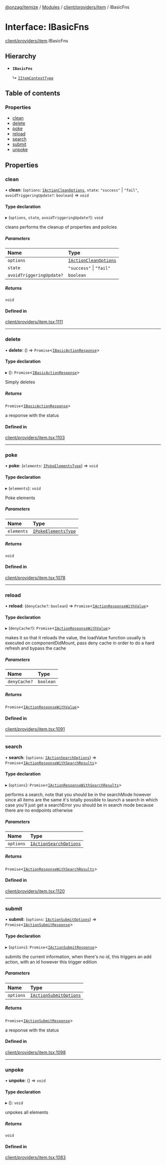 [@onzag/itemize](../README.md) / [Modules](../modules.md) / [client/providers/item](../modules/client_providers_item.md) / IBasicFns

# Interface: IBasicFns

[client/providers/item](../modules/client_providers_item.md).IBasicFns

## Hierarchy

- **`IBasicFns`**

  ↳ [`IItemContextType`](client_providers_item.IItemContextType.md)

## Table of contents

### Properties

- [clean](client_providers_item.IBasicFns.md#clean)
- [delete](client_providers_item.IBasicFns.md#delete)
- [poke](client_providers_item.IBasicFns.md#poke)
- [reload](client_providers_item.IBasicFns.md#reload)
- [search](client_providers_item.IBasicFns.md#search)
- [submit](client_providers_item.IBasicFns.md#submit)
- [unpoke](client_providers_item.IBasicFns.md#unpoke)

## Properties

### clean

• **clean**: (`options`: [`IActionCleanOptions`](client_providers_item.IActionCleanOptions.md), `state`: ``"success"`` \| ``"fail"``, `avoidTriggeringUpdate?`: `boolean`) => `void`

#### Type declaration

▸ (`options`, `state`, `avoidTriggeringUpdate?`): `void`

cleans performs the cleanup of properties and policies

##### Parameters

| Name | Type |
| :------ | :------ |
| `options` | [`IActionCleanOptions`](client_providers_item.IActionCleanOptions.md) |
| `state` | ``"success"`` \| ``"fail"`` |
| `avoidTriggeringUpdate?` | `boolean` |

##### Returns

`void`

#### Defined in

[client/providers/item.tsx:1111](https://github.com/onzag/itemize/blob/59702dd5/client/providers/item.tsx#L1111)

___

### delete

• **delete**: () => `Promise`\<[`IBasicActionResponse`](client_providers_item.IBasicActionResponse.md)\>

#### Type declaration

▸ (): `Promise`\<[`IBasicActionResponse`](client_providers_item.IBasicActionResponse.md)\>

Simply deletes

##### Returns

`Promise`\<[`IBasicActionResponse`](client_providers_item.IBasicActionResponse.md)\>

a response with the status

#### Defined in

[client/providers/item.tsx:1103](https://github.com/onzag/itemize/blob/59702dd5/client/providers/item.tsx#L1103)

___

### poke

• **poke**: (`elements`: [`IPokeElementsType`](client_providers_item.IPokeElementsType.md)) => `void`

#### Type declaration

▸ (`elements`): `void`

Poke elements

##### Parameters

| Name | Type |
| :------ | :------ |
| `elements` | [`IPokeElementsType`](client_providers_item.IPokeElementsType.md) |

##### Returns

`void`

#### Defined in

[client/providers/item.tsx:1078](https://github.com/onzag/itemize/blob/59702dd5/client/providers/item.tsx#L1078)

___

### reload

• **reload**: (`denyCache?`: `boolean`) => `Promise`\<[`IActionResponseWithValue`](client_providers_item.IActionResponseWithValue.md)\>

#### Type declaration

▸ (`denyCache?`): `Promise`\<[`IActionResponseWithValue`](client_providers_item.IActionResponseWithValue.md)\>

makes it so that it reloads the value, the loadValue function
usually is executed on componentDidMount, pass deny cache in order to
do a hard refresh and bypass the cache

##### Parameters

| Name | Type |
| :------ | :------ |
| `denyCache?` | `boolean` |

##### Returns

`Promise`\<[`IActionResponseWithValue`](client_providers_item.IActionResponseWithValue.md)\>

#### Defined in

[client/providers/item.tsx:1091](https://github.com/onzag/itemize/blob/59702dd5/client/providers/item.tsx#L1091)

___

### search

• **search**: (`options`: [`IActionSearchOptions`](client_providers_item.IActionSearchOptions.md)) => `Promise`\<[`IActionResponseWithSearchResults`](client_providers_item.IActionResponseWithSearchResults.md)\>

#### Type declaration

▸ (`options`): `Promise`\<[`IActionResponseWithSearchResults`](client_providers_item.IActionResponseWithSearchResults.md)\>

performs a search, note that you should be in the searchMode however
since all items are the same it's totally possible to launch a search
in which case you'll just get a searchError you should be in search
mode because there are no endpoints otherwise

##### Parameters

| Name | Type |
| :------ | :------ |
| `options` | [`IActionSearchOptions`](client_providers_item.IActionSearchOptions.md) |

##### Returns

`Promise`\<[`IActionResponseWithSearchResults`](client_providers_item.IActionResponseWithSearchResults.md)\>

#### Defined in

[client/providers/item.tsx:1120](https://github.com/onzag/itemize/blob/59702dd5/client/providers/item.tsx#L1120)

___

### submit

• **submit**: (`options`: [`IActionSubmitOptions`](client_providers_item.IActionSubmitOptions.md)) => `Promise`\<[`IActionSubmitResponse`](client_providers_item.IActionSubmitResponse.md)\>

#### Type declaration

▸ (`options`): `Promise`\<[`IActionSubmitResponse`](client_providers_item.IActionSubmitResponse.md)\>

submits the current information, when there's no id, this triggers an
add action, with an id however this trigger edition

##### Parameters

| Name | Type |
| :------ | :------ |
| `options` | [`IActionSubmitOptions`](client_providers_item.IActionSubmitOptions.md) |

##### Returns

`Promise`\<[`IActionSubmitResponse`](client_providers_item.IActionSubmitResponse.md)\>

a response with the status

#### Defined in

[client/providers/item.tsx:1098](https://github.com/onzag/itemize/blob/59702dd5/client/providers/item.tsx#L1098)

___

### unpoke

• **unpoke**: () => `void`

#### Type declaration

▸ (): `void`

unpokes all elements

##### Returns

`void`

#### Defined in

[client/providers/item.tsx:1083](https://github.com/onzag/itemize/blob/59702dd5/client/providers/item.tsx#L1083)
